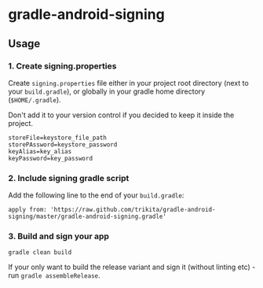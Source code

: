 # gradle-android-signing

## Usage

### 1. Create signing.properties

Create `signing.properties` file either in your project root directory (next to
your `build.gradle`), or globally in your gradle home directory
(`$HOME/.gradle`).

Don't add it to your version control if you decided to keep it inside the project.

```
storeFile=keystore_file_path
storePAssword=keystore_password
keyAlias=key_alias
keyPassword=key_password
```

### 2. Include signing gradle script

Add the following line to the end of your `build.gradle`:

```
apply from: 'https://raw.github.com/trikita/gradle-android-signing/master/gradle-android-signing.gradle'
```

### 3. Build and sign your app

```
gradle clean build
```

If your only want to build the release variant and sign it (without linting
etc) - run `gradle assembleRelease`.
